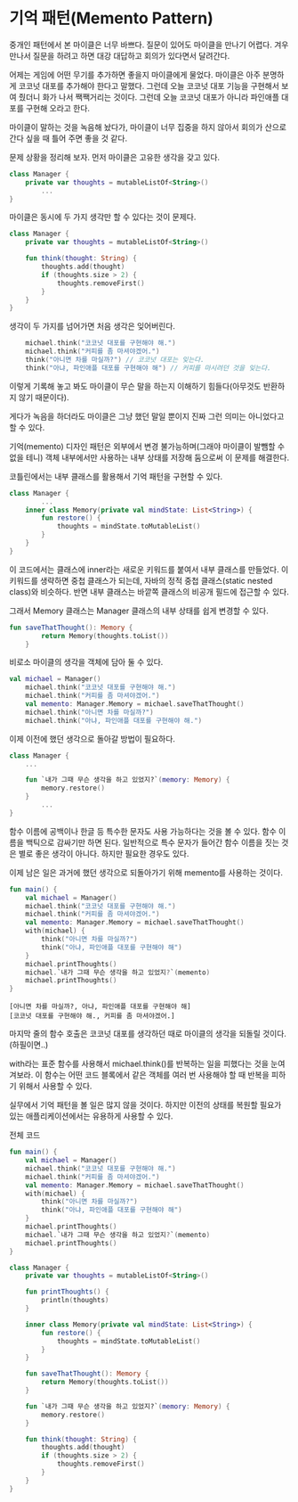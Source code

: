 # 기억 패턴(Memento Pattern)

중개인 패턴에서 본 마이클은 너무 바쁘다. 질문이 있어도 마이클을 만나기 어렵다. 겨우 만나서 질문을 하려고 하면 대강 대답하고 회의가 있다면서 달려간다.

어제는 게임에 어떤 무기를 추가하면 좋을지 마이클에게 물었다. 마이클은 아주 분명하게 코코넛 대포를 추가해야 한다고 말했다.  그런데 오늘 코코넛 대포 기능을 구현해서 보여 줬더니 화가 나서 짹짹거리는 것이다. 그런데 오늘 코코넛 대포가 아니라 파인애플 대포를 구현해 오라고 한다.

마이클이 말하는 것을 녹음해 놨다가, 마이클이 너무 집중을 하지 않아서 회의가 산으로 간다 싶을 때 틀어 주면 좋을 것 같다.

문제 상황을 정리해 보자. 먼저 마이클은 고유한 생각을 갖고 있다.

```kotlin
class Manager {
    private var thoughts = mutableListOf<String>()
		...
}
```

마이클은 동시에 두 가지 생각만 할 수 있다는 것이 문제다.

```kotlin
class Manager {
    private var thoughts = mutableListOf<String>()

    fun think(thought: String) {
        thoughts.add(thought)
        if (thoughts.size > 2) {
            thoughts.removeFirst()
        }
    }
}
```

생각이 두 가지를 넘어가면 처음 생각은 잊어버린다.

```kotlin
    michael.think("코코넛 대포를 구현해야 해.")
    michael.think("커피를 좀 마셔야겠어.")
    think("아니면 차를 마실까?") // 코코넛 대포는 잊는다.
    think("아냐, 파인애플 대포를 구현해야 해") // 커피를 마시려던 것을 잊는다.
```

이렇게 기록해 놓고 봐도 마이클이 무슨 말을 하는지 이해하기 힘들다(아무것도 반환하지 않기 때문이다).

게다가 녹음을 하더라도 마이클은 그냥 했던 말일 뿐이지 진짜 그런 의미는 아니었다고 할 수 있다.

기억(memento) 디자인 패턴은 외부에서 변경 불가능하며(그래야 마이클이 발뺌할 수 없을 테니) 객체 내부에서만 사용하는 내부 상태를 저장해 둠으로써 이 문제를 해결한다.

코틀린에서는 내부 클래스를 활용해서 기억 패턴을 구현할 수 있다.

```kotlin
class Manager {
		...
    inner class Memory(private val mindState: List<String>) {
        fun restore() {
            thoughts = mindState.toMutableList()
        }
    }
}
```

이 코드에서는 클래스에 inner라는 새로운 키워드를 붙여서 내부 클래스를 만들었다. 이 키워드를 생략하면 중첩 클래스가 되는데, 자바의 정적 중첩 클래스(static nested class)와 비슷하다. 반면 내부 클래스는 바깥쪽 클래스의 비공개 필드에 접근할 수 있다.

그래서 Memory 클래스는 Manager 클래스의 내부 상태를 쉽게 변경할 수 있다.

```kotlin
fun saveThatThought(): Memory {
        return Memory(thoughts.toList())
    }
```

비로소 마이클의 생각을 객체에 담아 둘 수 있다.

```kotlin
val michael = Manager()
    michael.think("코코넛 대포를 구현해야 해.")
    michael.think("커피를 좀 마셔야겠어.")
    val memento: Manager.Memory = michael.saveThatThought()
    michael.think("아니면 차를 마실까?")
    michael.think("아냐, 파인애플 대포를 구현해야 해.")
```

이제 이전에 했던 생각으로 돌아갈 방법이 필요하다.

```kotlin
class Manager {
    ...

    fun `내가 그때 무슨 생각을 하고 있었지?`(memory: Memory) {
        memory.restore()
    }
		...
}
```

함수 이름에 공백이나 한글 등 특수한 문자도 사용 가능하다는 것을 볼 수 있다. 함수 이름을 백틱으로 감싸기만 하면 된다. 일반적으로 특수 문자가 들어간 함수 이름을 짓는 것은 별로 좋은 생각이 아니다. 하지만 필요한 경우도 있다.

이제 남은 일은 과거에 했던 생각으로 되돌아가기 위해 memento를 사용하는 것이다.

```kotlin
fun main() {
    val michael = Manager()
    michael.think("코코넛 대포를 구현해야 해.")
    michael.think("커피를 좀 마셔야겠어.")
    val memento: Manager.Memory = michael.saveThatThought()
    with(michael) {
        think("아니면 차를 마실까?")
        think("아냐, 파인애플 대포를 구현해야 해")
    }
    michael.printThoughts()
    michael.`내가 그때 무슨 생각을 하고 있었지?`(memento)
    michael.printThoughts()
}
```

```
[아니면 차를 마실까?, 아냐, 파인애플 대포를 구현해야 해]
[코코넛 대포를 구현해야 해., 커피를 좀 마셔야겠어.]
```

마지막 줄의 함수 호출은 코코넛 대포를 생각하던 때로 마이클의 생각을 되돌릴 것이다.(하필이면..)

with라는 표준 함수를 사용해서 michael.think()를 반복하는 일을 피했다는 것을 눈여겨보라. 이 함수는 어떤 코드 블록에서 같은 객체를 여러 번 사용해야 할 때 반복을 피하기 위해서 사용할 수 있다.

실무에서 기억 패턴을 볼 일은 많지 않을 것이다. 하지만 이전의 상태를 복원할 필요가 있는 애플리케이션에서는 유용하게 사용할 수 있다.

전체 코드

```kotlin
fun main() {
    val michael = Manager()
    michael.think("코코넛 대포를 구현해야 해.")
    michael.think("커피를 좀 마셔야겠어.")
    val memento: Manager.Memory = michael.saveThatThought()
    with(michael) {
        think("아니면 차를 마실까?")
        think("아냐, 파인애플 대포를 구현해야 해")
    }
    michael.printThoughts()
    michael.`내가 그때 무슨 생각을 하고 있었지?`(memento)
    michael.printThoughts()
}

class Manager {
    private var thoughts = mutableListOf<String>()

    fun printThoughts() {
        println(thoughts)
    }

    inner class Memory(private val mindState: List<String>) {
        fun restore() {
            thoughts = mindState.toMutableList()
        }
    }

    fun saveThatThought(): Memory {
        return Memory(thoughts.toList())
    }

    fun `내가 그때 무슨 생각을 하고 있었지?`(memory: Memory) {
        memory.restore()
    }

    fun think(thought: String) {
        thoughts.add(thought)
        if (thoughts.size > 2) {
            thoughts.removeFirst()
        }
    }
}
```
